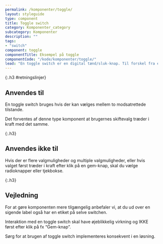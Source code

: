 ```yaml
---
permalink: /komponenter/toggle/
layout: styleguide
type: component
title: Toggle switch
category: Komponenter_category
subcategory: Komponenter
description: ""
tags:
- "switch"
component: toggle
componentTitle: Eksempel på toggle
componentCode: "/kode/komponenter/toggle/"
lead: "En toggle switch er en digital tænd/sluk-knap. Til forskel fra en radioknap eller tjekboks træder valget i kraft i det øjeblik brugerne interagerer med komponenten."
---
```


{:.h3 #retningslinjer}
## Anvendes til

En toggle switch bruges hvis der kan vælges mellem to modsatrettede tilstande. 

Det forventes af denne type komponent at brugernes skiftevalg træder i kraft med det samme. 


{:.h3}
## Anvendes ikke til

Hvis der er flere valgmuligheder og multiple valgmuligheder, eller hvis valget først træder i kraft efter klik på en gem-knap, skal du vælge radioknapper eller tjekbokse.

{:.h3}
## Vejledning

For at gøre komponenten mere tilgængelig anbefaler vi, at du ud over en sigende label også har en etiket på selve switchen.

Interaktion med en toggle switch skal have øjeblikkelig virkning og IKKE først efter klik på fx “Gem-knap”. 

Sørg for at brugen af toggle switch implementeres konsekvent i en løsning.

